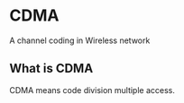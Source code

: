 # CDMA
A channel coding in Wireless network
## What is CDMA
CDMA means code division multiple access. 

